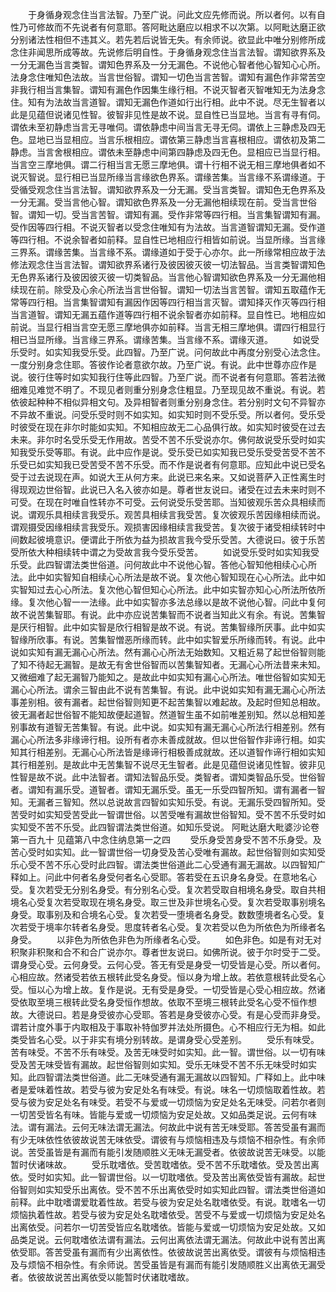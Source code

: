 <!-- { "loadSidebar": true } -->
　　于身循身观念住当言法智。乃至广说。问此文应先修而说。所以者何。以有自性乃可修故而不先说者有何意耶。答阿毗达磨应以相求不以次第。以阿毗达磨正欲分别诸法性相但不违其义。若先若后说皆无失。有余师说。欲显此中唯分别修所成念住非闻思所成等故。先说修后明自性。于身循身观念住当言法智。谓知欲界系及一分无漏色当言类智。谓知色界系及一分无漏色。不说他心智者他心智知心心所。法身念住唯知色法故。当言世俗智。谓知一切色当言苦智。谓知有漏色作非常苦空非我行相当言集智。谓知有漏色作因集生缘行相。不说灭智者灭智唯知无为法身念住。知有为法故当言道智。谓知无漏色作道如行出行相。此中不说。尽无生智者以此是见蕴但说诸见性智。彼智非见性是故不说。显自性已当显地。当言有寻有伺。谓依未至初静虑当言无寻唯伺。谓依静虑中间当言无寻无伺。谓依上三静虑及四无色。显地已当显相应。当言乐根相应。谓依第三静虑当言喜根相应。谓依初及第二静虑。当言舍根相应。谓依未至静虑中间第四静虑及四无色。显相应已当显行相。当言空三摩地俱。谓二行相当言无愿三摩地俱。谓十行相不说无相三摩地俱者如不说灭智说。显行相已当显所缘当言缘欲色界系。谓缘苦集。当言缘不系谓缘道。于受循受观念住当言法智。谓知欲界系及一分无漏。受当言类智。谓知色无色界系及一分无漏。受当言他心智。谓知欲色界系及一分无漏他相续现在前。受当言世俗智。谓知一切。受当言苦智。谓知有漏。受作非常等四行相。当言集智谓知有漏。受作因等四行相。不说灭智者以受念住唯知有为法故。当言道智谓知无漏。受作道等四行相。不说余智者如前释。显自性已地相应行相皆如前说。当显所缘。当言缘三界系。谓缘苦集。当言缘不系。谓缘道如于受于心亦尔。此一所缘常相应故于法修法观念住当言法智。谓知欲界系诸行及彼因彼灭彼一切法智品。当言类智谓知色无色界系诸行及彼因彼灭彼一切类智品。当言他心智谓知欲色界系及一分无漏他相续现在前。除受及心余心所法当言世俗智。谓知一切法当言苦智。谓知五取蕴作无常等四行相。当言集智谓知有漏因作因等四行相当言灭智。谓知择灭作灭等四行相当言道智。谓知无漏五蕴作道等四行相不说余智者亦如前释。显自性已。地相应如前说。当显行相当言空无愿三摩地俱亦如前释。当言无相三摩地俱。谓四行相显行相已当显所缘。当言缘三界系。谓缘苦集。当言缘不系。谓缘灭道。
　　如说受乐受时。如实知我受乐受。此四智。乃至广说。问何故此中再度分别受心法念住。一度分别身念住耶。答彼作论者意欲尔故。乃至广说。有说。此中世尊亦应作是说。彼行住等时如实知我行住等此四智。乃至广说。而不说者有何意耶。答若法微细难见难觉不明了。不现见者则重分别身念住粗显。乃至现见故不重说。有说。若依彼起种种不相似异相文句。及异相智者则重分别身念住。若分别时文句不异智亦不异故不重说。问受乐受时则不如实知。如实知时则不受乐受。所以者何。受乐受时彼受在现在非尔时能如实知。不知相应故无二心品俱行故。如实知时彼受在过去未来。非尔时名受乐受无作用故。苦受不苦不乐受说亦尔。佛何故说受乐受时如实知我受乐受等耶。有说。此中应作是说。受乐受已如实知我已受乐受受苦受不苦不乐受已如实知我已受苦受不苦不乐受。而不作是说者有何意耶。应知此中说已受名受于过去说现在声。如说大王从何方来。此说已来名来。又如说菩萨入正性离生时得现观边世俗智。此说已入名入彼亦如是。尊者世友说曰。诸受在过去未来时则不可受。在现在时唯自性转亦不可受。云何说受乐受苦耶。当知彼观乐苦众具相续而说。谓观乐具相续言我受乐。观苦具相续言我受苦。复次彼观乐苦因缘相续而说。谓观摄受因缘相续言我受乐。观损害因缘相续言我受苦。复次彼于诸受相续转时中间数起彼境意识。便谓此于所依为益为损故言我今受乐受苦。大德说曰。彼于乐苦受所依大种相续转中谓之为受故言我今受乐受苦。
　　如说受乐受时如实知我受乐受。此四智谓法类世俗道。问何故此中不说他心智。答他心智知他相续心心所法。此中如实智知自相续心心所法是故不说。复次他心智知现在心心所法。此中如实智知过去心心所法。复次他心智但知心心所法。此中如实智亦知心心所法所依所缘。复次他心智一一法缘。此中如实智亦多法总缘以是故不说他心智。问此中复何故不说苦集智耶。有说。此中亦应说苦集智而不说者当知此义有余。有说。苦集智是厌行相智。此中如实智是欣行相智是故不说。有说。苦集智缘所厌事。此中如实智缘所欣事。有说。苦集智憎恶所缘而转。此中如实智爱乐所缘而转。有说。此中说如实知有漏无漏心心所法。然有漏心心所法无始数知。又粗近易了起世俗智则能了知不待起无漏智。是故无有舍世俗智而以苦集智知者。无漏心心所法昔来未知。又微细难了起无漏智乃能知之。是故此中如实知有漏心心所法。唯世俗智如实知无漏心心所法。谓余三智由此不说有苦集智。有说。此中说如实知有漏无漏心心所法事差别相。彼有漏者。起世俗智则知更不起苦集智以难起故。及起时但知总相故。彼无漏者起世俗智不能知故便起道智。然道智生虽不如前唯差别知。然以总相知差别事故有道智无苦集智。有说。此中说。如实知有漏无漏心心所法行相差别。然有漏心心所法多非缘谛行相。设所有者亦未善成就故。但以世俗智作非谛行相。如实知其行相差别。无漏心心所法皆是缘谛行相极善成就故。还以道智作谛行相如实知其行相差别。是故此中无苦集智不说尽无生智者。此是见蕴但说诸见性智。彼非见性智是故不说。此中法智者。谓知法智品乐受。类智者。谓知类智品乐受。世俗智者。谓知有漏乐受。道智者。谓知无漏乐受。虽无一乐受四智所知。谓有漏者一智知。无漏者三智知。然以总说故言四智如实知乐受。有说。无漏乐受四智所知。受苦受时如实知受苦受此一智谓世俗。以苦受唯有漏故世俗智知。受不苦不乐受时如实知受不苦不乐受。此四智谓法类世俗道。如知乐受说。
阿毗达磨大毗婆沙论卷第一百九十
见蕴第八中念住纳息第一之四
　　受乐身受苦身受不苦不乐身受。及苦心受时如实知。此一智谓世俗一切身受及苦心受唯有漏故。起世俗智则如实知受乐心受不苦不乐心受时此四智。谓法类世俗道此二心受通有漏无漏故。以四智知广释如上。问此中何者名身受何者名心受耶。答若受在五识身名身受。在意地名心受。复次若受无分别名身受。有分别名心受。复次若受取自相境名身受。取自共相境名心受复次若受取现在境名身受。取三世及非世境名心受。复次若受取事别境名身受。取事别及和合境名心受。复次若受一堕境者名身受。数数堕境者名心受。复次若受于境率尔转者名身受。思度转者名心受。复次若受以色为所依色为所缘者名身受。
　　以非色为所依色非色为所缘者名心受。
　　如色非色。如是有对无对积聚非积聚和合不和合广说亦尔。尊者世友说曰。如佛所说。彼于尔时受于二受。谓身受心受。云何身受。云何心受。答无有受是身受一切受皆是心受。所以者何。心相应故。然诸受若依五根转此受名身受。恒以身为增上故。若依意根转此受名心受。恒以心为增上故。复作是说。无有受是身受。一切受皆是心受心相应故。然诸受依取至境三根转此受名身受恒作想故。依取不至境三根转此受名心受不恒作想故。大德说曰。若是身受彼亦心受耶。答若是身受彼亦心受。有是心受而非身受。谓若计度外事于内取相及于事取补特伽罗并法处所摄色。心不相应行无为相。如此类受皆名心受。以于非实有境分别转故。是谓身受心受差别。
　　受乐有味受。苦有味受。不苦不乐有味受。及苦无味受时如实知。此一智。谓世俗。以一切有味受及苦无味受皆有漏故。起世俗智则如实知。受乐无味受不苦不乐无味受时如实知。此四智谓法类世俗道。此二无味受通有漏无漏故以四智知。广释如上。此中味者是爱味着性故。若受与彼为安足处名有味受。有说。味名一切烦恼取着性故。若受与彼为安足处名有味受。若受不与爱或一切烦恼为安足处名无味受。问若尔者则一切苦受皆名有味。皆能与爱或一切烦恼为安足处故。又如品类足说。云何有味法。谓有漏法。云何无味法谓无漏法。何故此中说有苦无味受耶。答苦受虽有漏而有少无味依性依彼故说苦无味依受。谓彼有与烦恼相违及与烦恼不相杂性。有余师说。苦受虽皆是有漏而有能引发随顺胜义无味无漏受者。依彼故说苦无味受。以能暂时伏诸味故。
　　受乐耽嗜依。受苦耽嗜依。受不苦不乐耽嗜依。受及苦出离依。受时如实知。此一智谓世俗。以一切耽嗜依。受及苦出离依受皆有漏故。起世俗智则如实知受乐出离依。受不苦不乐出离依受时如实知此四智。谓法类世俗道如前释。此中耽嗜谓爱耽着性故。若受与彼为安足处名耽嗜依受。有说。耽嗜名一切烦恼执着性故。若受与彼为安足处名耽嗜依受。苦受不与爱或一切烦恼为安足处名出离依受。问若尔一切苦受皆应名耽嗜依。皆能与爱或一切烦恼为安足处故。又如品类足说。云何耽嗜依法谓有漏法。云何出离依法谓无漏法。何故此中说有苦出离依受耶。答苦受虽有漏而有少出离依性。依彼故说苦出离依受。谓彼有与烦恼相违及与烦恼不相杂性。有余师说。苦受虽皆是有漏而有能引发随顺胜义出离依无漏受者。依彼故说苦出离依受以能暂时伏诸耽嗜故。
